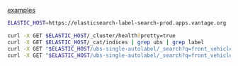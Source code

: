 [examples](https://www.tutorialspoint.com/elasticsearch)
```bash
ELASTIC_HOST=https://elasticsearch-label-search-prod.apps.vantage.org

curl -X GET $ELASTIC_HOST/_cluster/health?pretty=true
curl -X GET $ELASTIC_HOST/_cat/indices | grep ubs | grep label
curl -X GET "$ELASTIC_HOST/ubs-single-autolabel/_search?q=front_vehicle.distance:>100&pretty=true"
curl -X GET "$ELASTIC_HOST/ubs-single-autolabel/_search?q=front_vehicle.distance>100&pretty=true"
```
